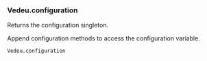 ### Vedeu.configuration

Returns the configuration singleton.

Append configuration methods to access the configuration variable.

    Vedeu.configuration
